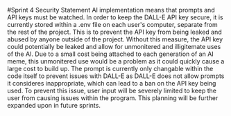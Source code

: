 #Sprint 4 Security Statement
AI implementation means that prompts and API keys must be watched.  In order to keep the DALL-E API key secure, it is currently stored within a .env file on each user's computer, separate from the rest of the project.
This is to prevent the API key from being leaked and abused by anyone outside of the project.  Without this measure, the API key could potentially be leaked and allow for unmonitered and illigitemate uses of the
AI.  Due to a small cost being attached to each generation of an AI meme, this unmonitered use would be a problem as it could quickly cause a large cost to build up.
The prompt is currently only changable within the code itself to prevent issues with DALL-E as DALL-E does not allow prompts it consideres inappropriate, which can lead to a ban on the API key being used.  To prevent this 
issue, user input will be severely limited to keep the user from causing issues within the program.  This planning will be further expanded upon in future sprints.
